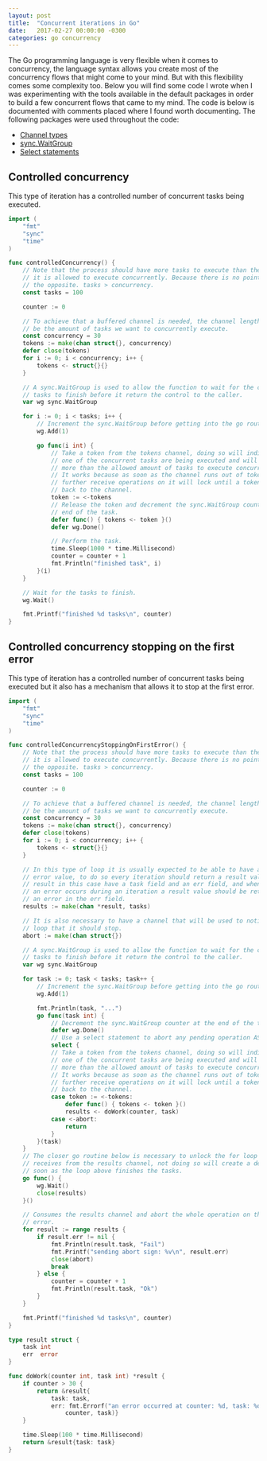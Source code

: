```yaml
---
layout: post
title:  "Concurrent iterations in Go"
date:   2017-02-27 00:00:00 -0300
categories: go concurrency
---
```

The Go programming language is very flexible when it comes to concurrency, the language syntax allows you create most of the concurrency flows that might come to your mind. But with this flexibility comes some complexity too. Below you will find some code I wrote when I was experimenting with the tools available in the default packages in order to build a few concurrent flows that came to my mind. The code is below is documented with comments placed where I found worth documenting. The following packages were used throughout the code:

* [Channel types](https://golang.org/ref/spec#Channel_types)
* [sync.WaitGroup](https://golang.org/pkg/sync/#WaitGroup)
* [Select statements](https://golang.org/ref/spec#Select_statements)

## Controlled concurrency

This type of iteration has a controlled number of concurrent tasks being executed.

```go
import (
    "fmt"
    "sync"
    "time"
)

func controlledConcurrency() {
    // Note that the process should have more tasks to execute than the amount
    // it is allowed to execute concurrently. Because there is no point in doing
    // the opposite. tasks > concurrency.
    const tasks = 100

    counter := 0

    // To achieve that a buffered channel is needed, the channel length should
    // be the amount of tasks we want to concurrently execute.
    const concurrency = 30
    tokens := make(chan struct{}, concurrency)
    defer close(tokens)
    for i := 0; i < concurrency; i++ {
        tokens <- struct{}{}
    }

    // A sync.WaitGroup is used to allow the function to wait for the concurrent
    // tasks to finish before it return the control to the caller.
    var wg sync.WaitGroup

    for i := 0; i < tasks; i++ {
        // Increment the sync.WaitGroup before getting into the go routine.
        wg.Add(1)

        go func(i int) {
            // Take a token from the tokens channel, doing so will indicate that
            // one of the concurrent tasks are being executed and will prevent
            // more than the allowed amount of tasks to execute concurrently.
            // It works because as soon as the channel runs out of tokens
            // further receive operations on it will lock until a token is sent
            // back to the channel.
            token := <-tokens
            // Release the token and decrement the sync.WaitGroup counter at the
            // end of the task.
            defer func() { tokens <- token }()
            defer wg.Done()

            // Perform the task.
            time.Sleep(1000 * time.Millisecond)
            counter = counter + 1
            fmt.Println("finished task", i)
        }(i)
    }

    // Wait for the tasks to finish.
    wg.Wait()

    fmt.Printf("finished %d tasks\n", counter)
}
```

## Controlled concurrency stopping on the first error

This type of iteration has a controlled number of concurrent tasks being executed but it also has a mechanism that allows it to stop at the first error.

```go
import (
    "fmt"
    "sync"
    "time"
)

func controlledConcurrencyStoppingOnFirstError() {
    // Note that the process should have more tasks to execute than the amount
    // it is allowed to execute concurrently. Because there is no point in doing
    // the opposite. tasks > concurrency.
    const tasks = 100

    counter := 0

    // To achieve that a buffered channel is needed, the channel length should
    // be the amount of tasks we want to concurrently execute.
    const concurrency = 30
    tokens := make(chan struct{}, concurrency)
    defer close(tokens)
    for i := 0; i < concurrency; i++ {
        tokens <- struct{}{}
    }

    // In this type of loop it is usually expected to be able to have access to
    // error value, to do so every iteration should return a result value, the
    // result in this case have a task field and an err field, and whenever
    // an error occurs during an iteration a result value should be return with
    // an error in the err field.
    results := make(chan *result, tasks)

    // It is also necessary to have a channel that will be used to notify the
    // loop that it should stop.
    abort := make(chan struct{})

    // A sync.WaitGroup is used to allow the function to wait for the concurrent
    // tasks to finish before it return the control to the caller.
    var wg sync.WaitGroup

    for task := 0; task < tasks; task++ {
        // Increment the sync.WaitGroup before getting into the go routine.
        wg.Add(1)

        fmt.Println(task, "...")
        go func(task int) {
            // Decrement the sync.WaitGroup counter at the end of the task.
            defer wg.Done()
            // Use a select statement to abort any pending operation ASAP
            select {
            // Take a token from the tokens channel, doing so will indicate that
            // one of the concurrent tasks are being executed and will prevent
            // more than the allowed amount of tasks to execute concurrently.
            // It works because as soon as the channel runs out of tokens
            // further receive operations on it will lock until a token is sent
            // back to the channel.
            case token := <-tokens:
                defer func() { tokens <- token }()
                results <- doWork(counter, task)
            case <-abort:
                return
            }
        }(task)
    }
    // The closer go routine below is necessary to unlock the for loop that
    // receives from the results channel, not doing so will create a deadlock as
    // soon as the loop above finishes the tasks.
    go func() {
        wg.Wait()
        close(results)
    }()

    // Consumes the results channel and abort the whole operation on the first
    // error.
    for result := range results {
        if result.err != nil {
            fmt.Println(result.task, "Fail")
            fmt.Printf("sending abort sign: %v\n", result.err)
            close(abort)
            break
        } else {
            counter = counter + 1
            fmt.Println(result.task, "Ok")
        }
    }

    fmt.Printf("finished %d tasks\n", counter)
}

type result struct {
    task int
    err  error
}

func doWork(counter int, task int) *result {
    if counter > 30 {
        return &result{
            task: task,
            err: fmt.Errorf("an error occurred at counter: %d, task: %d",
                counter, task)}
    }

    time.Sleep(100 * time.Millisecond)
    return &result{task: task}
}
```